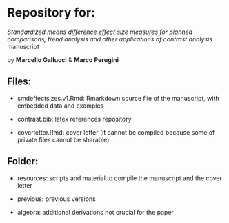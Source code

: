 # Repository for:

_Standardized means difference effect size measures for planned comparisons, trend analysis and other applications of contrast analysis_ manuscript 

by __Marcello Gallucci__ & __Marco Perugini__

## Files:
 
* smdeffectsizes.v1.Rmd: Rmarkdown source file of the manuscript, with embedded data and examples

* contrast.bib: latex references repository

* coverletter.Rmd: cover letter (it cannot be compiled because some of private files cannot be sharable)

## Folder:

* resources: scripts and material to compile the manuscript and the cover letter

* previous: previous versions

* algebra: additional derivations not crucial for the paper
